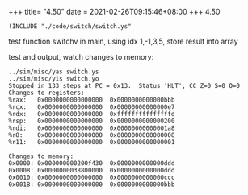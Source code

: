 +++
title= "4.50"
date = 2021-02-26T09:15:46+08:00
+++
4.50

```ys
!INCLUDE "./code/switch/switch.ys"
```

test function switchv in main, using idx 1,-1,3,5, store result into array

test and output, watch changes to memory:

    ../sim/misc/yas switch.ys
    ../sim/misc/yis switch.yo
    Stopped in 133 steps at PC = 0x13.  Status 'HLT', CC Z=0 S=0 O=0
    Changes to registers:
    %rax:	0x0000000000000000	0x0000000000000bbb
    %rcx:	0x0000000000000000	0x00000000000000e7
    %rdx:	0x0000000000000000	0xfffffffffffffffd
    %rsp:	0x0000000000000000	0x0000000000000200
    %rdi:	0x0000000000000000	0x00000000000001a8
    %r8:	0x0000000000000000	0x0000000000000008
    %r11:	0x0000000000000000	0x0000000000000001

    Changes to memory:
    0x0000:	0x000000000200f430	0x0000000000000ddd
    0x0008:	0x0000000038800000	0x0000000000000ddd
    0x0010:	0x0000000000000000	0x0000000000000ccc
    0x0018:	0x0000000000000000	0x0000000000000bbb
